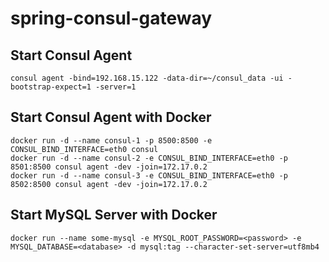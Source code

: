 # spring-consul-gateway

## Start Consul Agent
```
consul agent -bind=192.168.15.122 -data-dir=~/consul_data -ui -bootstrap-expect=1 -server=1
```

## Start Consul Agent with Docker
```
docker run -d --name consul-1 -p 8500:8500 -e CONSUL_BIND_INTERFACE=eth0 consul
docker run -d --name consul-2 -e CONSUL_BIND_INTERFACE=eth0 -p 8501:8500 consul agent -dev -join=172.17.0.2
docker run -d --name consul-3 -e CONSUL_BIND_INTERFACE=eth0 -p 8502:8500 consul agent -dev -join=172.17.0.2
```

## Start MySQL Server with Docker
```
docker run --name some-mysql -e MYSQL_ROOT_PASSWORD=<password> -e MYSQL_DATABASE=<database> -d mysql:tag --character-set-server=utf8mb4
```
